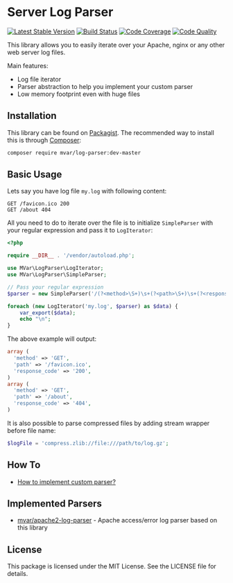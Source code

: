 Server Log Parser
=================

[![Latest Stable Version](https://poser.pugx.org/mvar/log-parser/v/stable)](https://packagist.org/packages/mvar/log-parser)
[![Build Status](https://travis-ci.org/mvar/log-parser.svg?branch=master)](https://travis-ci.org/mvar/log-parser)
[![Code Coverage](https://scrutinizer-ci.com/g/mvar/log-parser/badges/coverage.png?b=master)](https://scrutinizer-ci.com/g/mvar/log-parser/?branch=master)
[![Code Quality](https://scrutinizer-ci.com/g/mvar/log-parser/badges/quality-score.png?b=master)](https://scrutinizer-ci.com/g/mvar/log-parser/?branch=master)

This library allows you to easily iterate over your Apache, nginx or any other
web server log files.

Main features:

- Log file iterator
- Parser abstraction to help you implement your custom parser
- Low memory footprint even with huge files

Installation
------------

This library can be found on [Packagist][1].
The recommended way to install this is through [Composer][2]:

```bash
composer require mvar/log-parser:dev-master
```

Basic Usage
-----------

Lets say you have log file `my.log` with following content:

```
GET /favicon.ico 200
GET /about 404
```

All you need to do to iterate over the file is to initialize `SimpleParser`
with your regular expression and pass it to `LogIterator`:

```php
<?php

require __DIR__ . '/vendor/autoload.php';

use MVar\LogParser\LogIterator;
use MVar\LogParser\SimpleParser;  

// Pass your regular expression
$parser = new SimpleParser('/(?<method>\S+)\s+(?<path>\S+)\s+(?<response_code>\d+)/');

foreach (new LogIterator('my.log', $parser) as $data) {
    var_export($data);
    echo "\n";
}
```

The above example will output:

```php
array (
  'method' => 'GET',
  'path' => '/favicon.ico',
  'response_code' => '200',
)
array (
  'method' => 'GET',
  'path' => '/about',
  'response_code' => '404',
)
```

It is also possible to parse compressed files by adding stream wrapper before file name:

```php
$logFile = 'compress.zlib://file:///path/to/log.gz';
```
    
How To
------

- [How to implement custom parser?](docs/custom_parser.md)

Implemented Parsers
---

- [mvar/apache2-log-parser][3] - Apache access/error log parser based on this library

License
-------

This package is licensed under the MIT License. See the LICENSE file for details.

[1]: https://packagist.org/packages/mvar/log-parser
[2]: https://getcomposer.org
[3]: https://github.com/mvar/apache2-log-parser

